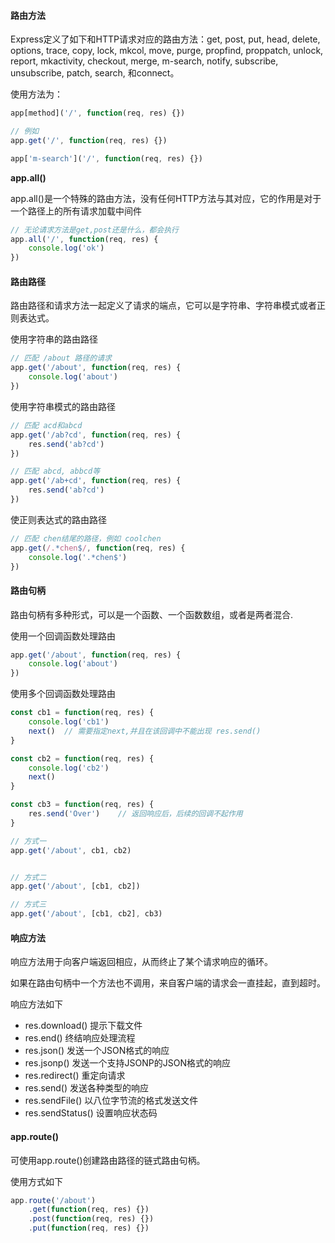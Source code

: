 #### 路由方法
Express定义了如下和HTTP请求对应的路由方法：get, post, put, head, delete, options, trace, copy, lock, mkcol, move, purge, propfind, proppatch, unlock, report, mkactivity, checkout, merge, m-search, notify, subscribe, unsubscribe, patch, search, 和connect。

使用方法为：
```javascript
app[method]('/', function(req, res) {})

// 例如
app.get('/', function(req, res) {})

app['m-search']('/', function(req, res) {})
```

**app.all()**

app.all()是一个特殊的路由方法，没有任何HTTP方法与其对应，它的作用是对于一个路径上的所有请求加载中间件
```javascript
// 无论请求方法是get,post还是什么，都会执行
app.all('/', function(req, res) {
    console.log('ok')
})
```


#### 路由路径
路由路径和请求方法一起定义了请求的端点，它可以是字符串、字符串模式或者正则表达式。

使用字符串的路由路径
```javascript
// 匹配 /about 路径的请求
app.get('/about', function(req, res) {
    console.log('about')
})
```

使用字符串模式的路由路径
```javascript
// 匹配 acd和abcd
app.get('/ab?cd', function(req, res) {
    res.send('ab?cd')
})

// 匹配 abcd, abbcd等
app.get('/ab+cd', function(req, res) {
    res.send('ab?cd')
})
```

使正则表达式的路由路径
```javascript
// 匹配 chen结尾的路径，例如 coolchen
app.get(/.*chen$/, function(req, res) {
    console.log('.*chen$')
})
```


#### 路由句柄
路由句柄有多种形式，可以是一个函数、一个函数数组，或者是两者混合.

使用一个回调函数处理路由
```javascript
app.get('/about', function(req, res) {
    console.log('about')
})
```

使用多个回调函数处理路由
```javascript
const cb1 = function(req, res) {
    console.log('cb1')
    next()  // 需要指定next,并且在该回调中不能出现 res.send()
}

const cb2 = function(req, res) {
    console.log('cb2')
    next()
}

const cb3 = function(req, res) {
    res.send('Over')    // 返回响应后，后续的回调不起作用
}

// 方式一
app.get('/about', cb1, cb2)


// 方式二
app.get('/about', [cb1, cb2])

// 方式三
app.get('/about', [cb1, cb2], cb3)
```


#### 响应方法
响应方法用于向客户端返回相应，从而终止了某个请求响应的循环。

如果在路由句柄中一个方法也不调用，来自客户端的请求会一直挂起，直到超时。

响应方法如下
- res.download()    提示下载文件
- res.end()         终结响应处理流程
- res.json()        发送一个JSON格式的响应
- res.jsonp()       发送一个支持JSONP的JSON格式的响应
- res.redirect()    重定向请求
- res.send()        发送各种类型的响应
- res.sendFile()    以八位字节流的格式发送文件
- res.sendStatus()  设置响应状态码


#### app.route()
可使用app.route()创建路由路径的链式路由句柄。

使用方式如下
```javascript
app.route('/about')
    .get(function(req, res) {})
    .post(function(req, res) {})
    .put(function(req, res) {})
```

